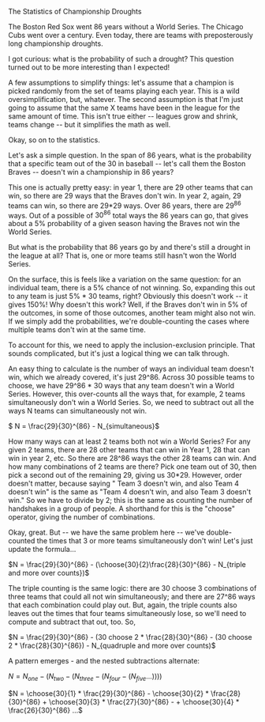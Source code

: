 The Statistics of Championship Droughts

The Boston Red Sox went 86 years without a World Series. The Chicago Cubs went over a century. Even today, there are teams with preposterously long championship droughts.

I got curious: what is the probability of such a drought? This question turned out to be more interesting than I expected!

A few assumptions to simplify things: let's assume that a champion is picked randomly from the set of teams playing each year. This is a wild oversimplification, but, whatever. The second assumption is that I'm just going to assume that the same X teams have been in the league for the same amount of time. This isn't true either -- leagues grow and shrink, teams change -- but it simplifies the math as well. 

Okay, so on to the statistics. 

Let's ask a simple question. In the span of 86 years, what is the probability that a specific team out of the 30 in baseball -- let's call them the Boston Braves -- doesn't win a championship in 86 years?

This one is actually pretty easy: in year 1, there are 29 other teams that can win, so there are 29 ways that the Braves don't win. In year 2, again, 29 teams can win, so there are 29*29 ways. Over 86 years, there are $29^{86}$ ways. Out of a possible of $30^{86}$ total ways the 86 years can go, that gives about a 5% probability of a given season having the Braves not win the World Series. 

But what is the probability that 86 years go by and there's still a drought in the league at all? That is, one or more teams still hasn't won the World Series.  

On the surface, this is feels like a variation on the same question: for an individual team, there is a 5% chance of not winning. So, expanding this out to any team is just 5% * 30 teams, right? Obviously this doesn't work -- it gives 150%! Why doesn't this work? Well, if the Braves don't win in 5% of the outcomes, in some of those outcomes, another team might also not win. If we simply add the probabilities, we're double-counting the cases where multiple teams don't win at the same time.

To account for this, we need to apply the inclusion-exclusion principle. That sounds complicated, but it's just a logical thing we can talk through.

An easy thing to calculate is the number of ways an individual team doesn't win, which we already covered, it's just 29^86. Across 30 possible teams to choose, we have 29^86 * 30 ways that any team doesn't win a World Series. However, this over-counts all the ways that, for example, 2 teams simultaneously don't win a World Series. So, we need to subtract out all the ways N teams can simultaneously not win.

$ N = \frac{29}{30}^{86} - N_{simultaneous}$

How many ways can at least 2 teams both not win a World Series? For any given 2 teams, there are 28 other teams that can win in Year 1, 28 that can win in year 2, etc. So there are 28^86 ways the other 28 teams can win. And how many combinations of 2 teams are there? Pick one team out of 30, then pick a second out of the remaining 29, giving us 30*29. However, order doesn't matter, because saying " Team 3 doesn't win, and also Team 4 doesn't win" is the same as "Team 4 doesn't win, and also Team 3 doesn't win." So we have to divide by 2; this is the same as counting the number of handshakes in a group of people. A shorthand for this is the "choose" operator, giving the number of combinations. 

Okay, great. But -- we have the same problem here -- we've double-counted the times that 3 or more teams simultaneously don't win! Let's just update the formula...

$N = \frac{29}{30}^{86} - (\choose{30}{2}\frac{28}{30}^{86} - N_{triple and more over counts})$

The triple counting is the same logic: there are 30 choose 3 combinations of three teams that could all not win simultaneously; and there are 27^86 ways that each combination could play out. But, again, the triple counts also leaves out the times that four teams simultaneously lose, so we'll need to compute and subtract that out, too. So,

$N = \frac{29}{30}^{86} - (30 choose 2 * \frac{28}{30}^{86} - (30 choose 2 * \frac{28}{30}^{86}) - N_{quadruple and more over counts)$

A pattern emerges - and the nested subtractions alternate:

$N = N_{one} - (N_{two} - (N_{three} - (N_{four} - (N_{five} ... ))))$

$N = \choose{30}{1} * \frac{29}{30}^{86} - \choose{30}{2} * \frac{28}{30}^{86} + \choose{30}{3} * \frac{27}{30}^{86} - + \choose{30}{4} * \frac{26}{30}^{86} ...$



